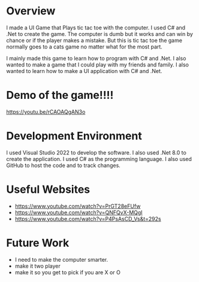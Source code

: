# Overview
I made a UI Game that Plays tic tac toe with the computer. I used C# and .Net  to create the game. The computer is dumb but it works and can win by chance or if the player makes a mistake. But this is tic tac toe the game normally goes to a cats game no matter what for the most part.

I mainly made this game to learn how to program with C# and .Net. I also wanted to make a game that I could play with my friends and family. I also wanted to learn how to make a UI application with C# and .Net.

# Demo of the game!!!!
https://youtu.be/rCAOAQgAN3o

# Development Environment

I used Visual Studio 2022 to develop the software. I also used .Net 8.0 to create the application. I used C# as the programming language. I also used GitHub to host the code and to track changes.



# Useful Websites

- https://www.youtube.com/watch?v=PrGT28eFUfw
- https://www.youtube.com/watch?v=QNFQvX-MQgI
- https://www.youtube.com/watch?v=P4PsAsCD_Vs&t=292s

# Future Work

- I need to make the computer smarter.
- make it two player 
- make it so you get to pick if you are X or O